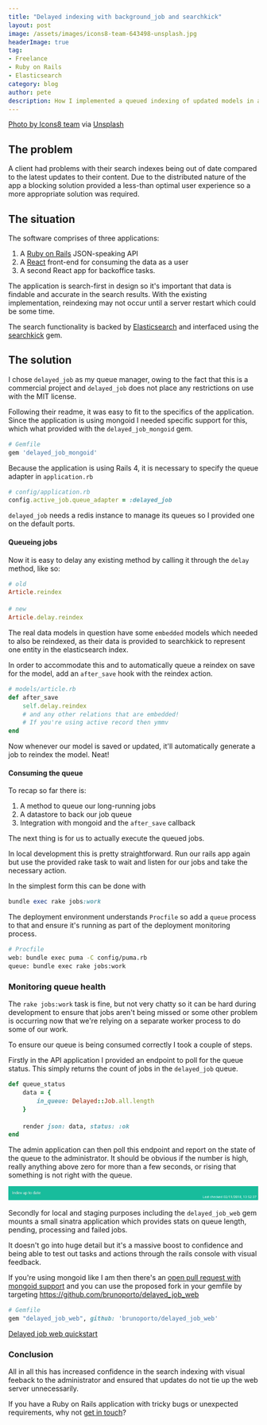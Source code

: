 ```yaml
---
title: "Delayed indexing with background_job and searchkick"
layout: post
image: /assets/images/icons8-team-643498-unsplash.jpg
headerImage: true
tag:
- Freelance
- Ruby on Rails
- Elasticsearch
category: blog
author: pete
description: How I implemented a queued indexing of updated models in a Ruby on Rails application using background_job and searchkick. Photo by Icons8 team on Unsplash
---
```


[Photo by Icons8 team](https://photos.icons8.com/) via [Unsplash](https://unsplash.com/photos/dhZtNlvNE8M)

## The problem

A client had problems with their search indexes being out of date compared to the latest updates to their content. Due to the distributed nature of the app a blocking solution provided a less-than optimal user experience so a more appropriate solution was required.

## The situation

The software comprises of three applications: 
1. A [Ruby on Rails](https://rubyonrails.org) JSON-speaking API
2. A [React](https://reactjs.org/) front-end for consuming the data as a user
3. A second React app for backoffice tasks.

The application is search-first in design so it's important that data is findable and accurate in the search results. With the existing implementation, reindexing may not occur until a server restart which could be some time.

The search functionality is backed by [Elasticsearch](https://www.elastic.co/products/elasticsearch) and interfaced using the [searchkick](https://github.com/ankane/searchkick) gem.

## The solution

I chose `delayed_job` as my queue manager, owing to the fact that this is a commercial project and `delayed_job` does not place any restrictions on use with the MIT license.

Following their readme, it was easy to fit to the specifics of the application. Since the application is using mongoid I needed specific support for this, which what provided with the `delayed_job_mongoid` gem.

```ruby
# Gemfile
gem 'delayed_job_mongoid'
```

Because the application is using Rails 4, it is necessary to specify the queue adapter in `application.rb`

```ruby
# config/application.rb
config.active_job.queue_adapter = :delayed_job
```

`delayed_job` needs a redis instance to manage its queues so I provided one on the default ports.

#### Queueing jobs

Now it is easy to delay any existing method by calling it through the `delay` method, like so:

```ruby
# old
Article.reindex

# new
Article.delay.reindex
```

The real data models in question have some `embedded` models which needed to also be reindexed, as their data is provided to searchkick to represent one entity in the elasticsearch index.

In order to accommodate this and to automatically queue a reindex on save for the model, add an `after_save` hook with the reindex action.

```ruby
# models/article.rb
def after_save
    self.delay.reindex
    # and any other relations that are embedded!
    # If you're using active record then ymmv
end
```

Now whenever our model is saved or updated, it'll automatically generate a job to reindex the model. Neat!

#### Consuming the queue

To recap so far there is:

1. A method to queue our long-running jobs
2. A datastore to back our job queue
3. Integration with mongoid and the `after_save` callback

The next thing is for us to actually execute the queued jobs.

In local development this is pretty straightforward. Run our rails app again but use the provided rake task to wait and listen for our jobs and take the necessary action.

In the simplest form this can be done with

```ruby
bundle exec rake jobs:work
```

The deployment environment understands `Procfile` so add a `queue` process to that and ensure it's running as part of the deployment monitoring process.

```bash
# Procfile
web: bundle exec puma -C config/puma.rb
queue: bundle exec rake jobs:work
```

### Monitoring queue health

The `rake jobs:work` task is fine, but not very chatty so it can be hard during development to ensure that jobs aren't being missed or some other problem is occurring now that we're relying on a separate worker process to do some of our work.

To ensure our queue is being consumed correctly I took a couple of steps.

Firstly in the API application I provided an endpoint to poll for the queue status. This simply returns the count of jobs in the `delayed_job` queue.

```ruby
def queue_status
    data = {
        in_queue: Delayed::Job.all.length
    }

    render json: data, status: :ok
end
```

The admin application can then poll this endpoint and report on the state of the queue to the administrator. It should be obvious if the number is high, really anything above zero for more than a few seconds, or rising that something is not right with the queue.

![Screenshot of indexing status](/assets/images/index-status.png)

Secondly for local and staging purposes including the `delayed_job_web` gem mounts a small sinatra application which provides stats on queue length, pending, processing and failed jobs.

It doesn't go into huge detail but it's a massive boost to confidence and being able to test out tasks and actions through the rails console with visual feedback.

If you're using mongoid like I am then there's an [open pull request with mongoid support](https://github.com/ejschmitt/delayed_job_web/pull/108) and you can use the proposed fork in your gemfile by targeting https://github.com/brunoporto/delayed_job_web

```ruby
# Gemfile
gem "delayed_job_web", github: 'brunoporto/delayed_job_web'
```

[Delayed job web quickstart](https://github.com/ejschmitt/delayed_job_web#quick-start-for-rails-3-and-4-applications)

### Conclusion

All in all this has increased confidence in the search indexing with visual feeback to the administrator and ensured that updates do not tie up the web server unnecessarily.

If you have a Ruby on Rails application with tricky bugs or unexpected requirements, why not [get in touch](/contact)?
